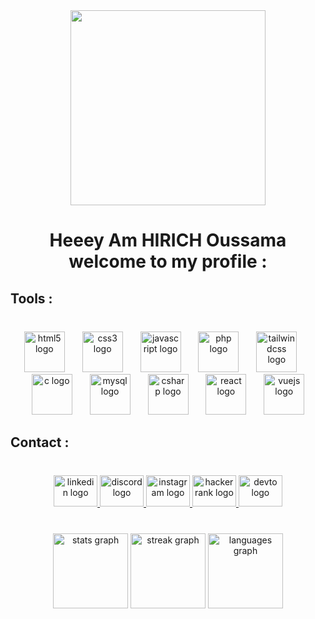 <div align="center">
  <img height="312" src="https://i.pinimg.com/originals/e2/52/ee/e252ee51fe694b9d14b7a00ae3f4954c.gif"/>
</div>

###

<h1 align="center">Heeey  Am HIRICH Oussama welcome to my profile :</h1>

###

<h2 align="left">Tools :</h2>

###

<br clear="both">

<div align="center">
  <img src="https://cdn.jsdelivr.net/gh/devicons/devicon/icons/html5/html5-original.svg" height="65" alt="html5 logo"  />
  <img width="20" />
  <img src="https://cdn.jsdelivr.net/gh/devicons/devicon/icons/css3/css3-original.svg" height="65" alt="css3 logo"  />
  <img width="20" />
  <img src="https://cdn.jsdelivr.net/gh/devicons/devicon/icons/javascript/javascript-original.svg" height="65" alt="javascript logo"  />
  <img width="20" />
  <img src="https://cdn.jsdelivr.net/gh/devicons/devicon/icons/php/php-original.svg" height="65" alt="php logo"  />
  <img width="20" />
  <img src="https://cdn.jsdelivr.net/gh/devicons/devicon/icons/tailwindcss/tailwindcss-original-wordmark.svg" height="65" alt="tailwindcss logo"  />
  <img width="20" />
  <img src="https://cdn.jsdelivr.net/gh/devicons/devicon/icons/c/c-original.svg" height="65" alt="c logo"  />
  <img width="20" />
  <img src="https://cdn.jsdelivr.net/gh/devicons/devicon/icons/mysql/mysql-original.svg" height="65" alt="mysql logo"  />
  <img width="20" />
  <img src="https://cdn.jsdelivr.net/gh/devicons/devicon/icons/csharp/csharp-original.svg" height="65" alt="csharp logo"  />
  <img width="20" />
  <img src="https://cdn.jsdelivr.net/gh/devicons/devicon/icons/react/react-original.svg" height="65" alt="react logo"  />
  <img width="20" />
  <img src="https://cdn.jsdelivr.net/gh/devicons/devicon/icons/vuejs/vuejs-original.svg" height="65" alt="vuejs logo"  />
</div>

###

<h2 align="left">Contact :</h2>

###

<br clear="both">

<div align="center">
  <a href="https://www.linkedin.com/in/oussama-hirich/" target="_blank">
    <img src="https://raw.githubusercontent.com/maurodesouza/profile-readme-generator/master/src/assets/icons/social/linkedin/default.svg" width="70" height="50" alt="linkedin logo"  />
  </a>
  <a href="https://discord.com/users/608844851257147403" target="_blank">
    <img src="https://raw.githubusercontent.com/maurodesouza/profile-readme-generator/master/src/assets/icons/social/discord/default.svg" width="70" height="50" alt="discord logo"  />
  </a>
  <a href="https://www.instagram.com/oussama.hirich/" target="_blank">
    <img src="https://raw.githubusercontent.com/maurodesouza/profile-readme-generator/master/src/assets/icons/social/instagram/default.svg" width="70" height="50" alt="instagram logo"  />
  </a>
  <a href="https://www.hackerrank.com/profile/oussamahirich" target="_blank">
    <img src="https://raw.githubusercontent.com/maurodesouza/profile-readme-generator/master/src/assets/icons/social/hackerrank/default.svg" width="70" height="50" alt="hackerrank logo"  />
  </a>
  <a href="https://dev.to/h-ouss" target="_blank">
    <img src="https://raw.githubusercontent.com/maurodesouza/profile-readme-generator/master/src/assets/icons/social/devto/default.svg" width="70" height="50" alt="devto logo"  />
  </a>
</div>

###

<p align="left"></p>

###

<p align="left"></p>

###

<br clear="both">

<div align="center">
  <img src="https://github-readme-stats.vercel.app/api?username=H-Ouss&hide_title=false&hide_rank=false&show_icons=true&include_all_commits=true&count_private=true&disable_animations=true&theme=github_dark&locale=en&hide_border=true" height="120" alt="stats graph"  />
  <img src="https://streak-stats.demolab.com?user=H-Ouss&locale=en&mode=daily&theme=discord_old_blurple&hide_border=true&border_radius=15" height="120" alt="streak graph"  />
  <img src="https://github-readme-stats.vercel.app/api/top-langs?username=H-Ouss&locale=en&hide_title=false&layout=compact&card_width=320&langs_count=6&theme=github_dark&hide_border=true" height="120" alt="languages graph"  />
</div>

###
